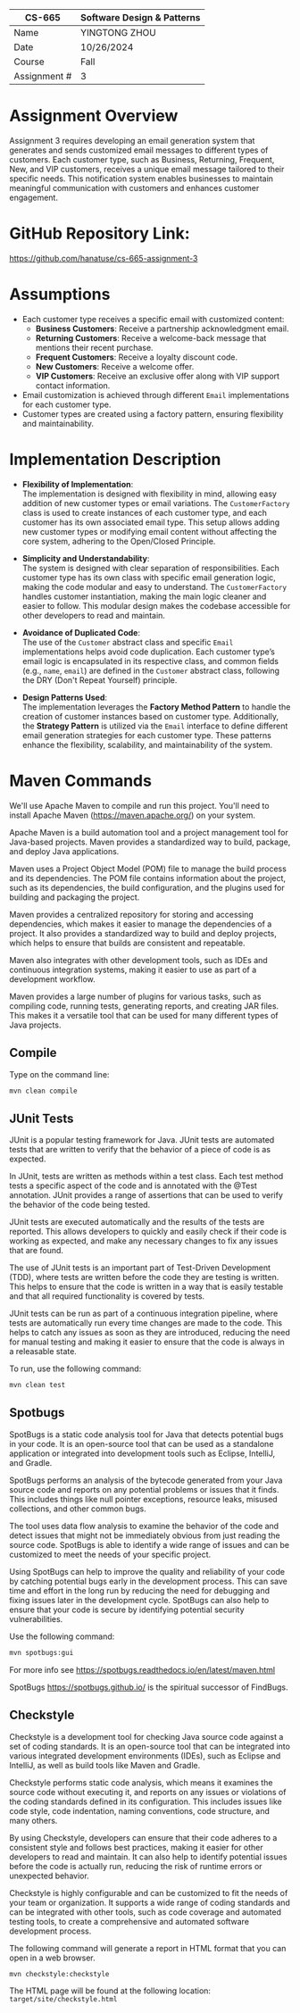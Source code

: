 
| CS-665       | Software Design & Patterns |
|--------------|----------------------------|
| Name         | YINGTONG ZHOU              |
| Date         | 10/26/2024                 |
| Course       | Fall                       |
| Assignment # | 3                          |

# Assignment Overview
Assignment 3 requires developing an email generation system that generates and sends customized email messages to different types of customers. Each customer type, such as Business, Returning, Frequent, New, and VIP customers, receives a unique email message tailored to their specific needs. This notification system enables businesses to maintain meaningful communication with customers and enhances customer engagement.

# GitHub Repository Link:
https://github.com/hanatuse/cs-665-assignment-3

# Assumptions
- Each customer type receives a specific email with customized content:
    - **Business Customers**: Receive a partnership acknowledgment email.
    - **Returning Customers**: Receive a welcome-back message that mentions their recent purchase.
    - **Frequent Customers**: Receive a loyalty discount code.
    - **New Customers**: Receive a welcome offer.
    - **VIP Customers**: Receive an exclusive offer along with VIP support contact information.
- Email customization is achieved through different `Email` implementations for each customer type.
- Customer types are created using a factory pattern, ensuring flexibility and maintainability.

# Implementation Description

- **Flexibility of Implementation**:  
  The implementation is designed with flexibility in mind, allowing easy addition of new customer types or email variations. The `CustomerFactory` class is used to create instances of each customer type, and each customer has its own associated email type. This setup allows adding new customer types or modifying email content without affecting the core system, adhering to the Open/Closed Principle.

- **Simplicity and Understandability**:  
  The system is designed with clear separation of responsibilities. Each customer type has its own class with specific email generation logic, making the code modular and easy to understand. The `CustomerFactory` handles customer instantiation, making the main logic cleaner and easier to follow. This modular design makes the codebase accessible for other developers to read and maintain.

- **Avoidance of Duplicated Code**:  
  The use of the `Customer` abstract class and specific `Email` implementations helps avoid code duplication. Each customer type’s email logic is encapsulated in its respective class, and common fields (e.g., `name`, `email`) are defined in the `Customer` abstract class, following the DRY (Don't Repeat Yourself) principle.

- **Design Patterns Used**:  
  The implementation leverages the **Factory Method Pattern** to handle the creation of customer instances based on customer type. Additionally, the **Strategy Pattern** is utilized via the `Email` interface to define different email generation strategies for each customer type. These patterns enhance the flexibility, scalability, and maintainability of the system.


# Maven Commands

We'll use Apache Maven to compile and run this project. You'll need to install Apache Maven (https://maven.apache.org/) on your system. 

Apache Maven is a build automation tool and a project management tool for Java-based projects. Maven provides a standardized way to build, package, and deploy Java applications.

Maven uses a Project Object Model (POM) file to manage the build process and its dependencies. The POM file contains information about the project, such as its dependencies, the build configuration, and the plugins used for building and packaging the project.

Maven provides a centralized repository for storing and accessing dependencies, which makes it easier to manage the dependencies of a project. It also provides a standardized way to build and deploy projects, which helps to ensure that builds are consistent and repeatable.

Maven also integrates with other development tools, such as IDEs and continuous integration systems, making it easier to use as part of a development workflow.

Maven provides a large number of plugins for various tasks, such as compiling code, running tests, generating reports, and creating JAR files. This makes it a versatile tool that can be used for many different types of Java projects.

## Compile
Type on the command line: 

```bash
mvn clean compile
```



## JUnit Tests
JUnit is a popular testing framework for Java. JUnit tests are automated tests that are written to verify that the behavior of a piece of code is as expected.

In JUnit, tests are written as methods within a test class. Each test method tests a specific aspect of the code and is annotated with the @Test annotation. JUnit provides a range of assertions that can be used to verify the behavior of the code being tested.

JUnit tests are executed automatically and the results of the tests are reported. This allows developers to quickly and easily check if their code is working as expected, and make any necessary changes to fix any issues that are found.

The use of JUnit tests is an important part of Test-Driven Development (TDD), where tests are written before the code they are testing is written. This helps to ensure that the code is written in a way that is easily testable and that all required functionality is covered by tests.

JUnit tests can be run as part of a continuous integration pipeline, where tests are automatically run every time changes are made to the code. This helps to catch any issues as soon as they are introduced, reducing the need for manual testing and making it easier to ensure that the code is always in a releasable state.

To run, use the following command:
```bash
mvn clean test
```


## Spotbugs 

SpotBugs is a static code analysis tool for Java that detects potential bugs in your code. It is an open-source tool that can be used as a standalone application or integrated into development tools such as Eclipse, IntelliJ, and Gradle.

SpotBugs performs an analysis of the bytecode generated from your Java source code and reports on any potential problems or issues that it finds. This includes things like null pointer exceptions, resource leaks, misused collections, and other common bugs.

The tool uses data flow analysis to examine the behavior of the code and detect issues that might not be immediately obvious from just reading the source code. SpotBugs is able to identify a wide range of issues and can be customized to meet the needs of your specific project.

Using SpotBugs can help to improve the quality and reliability of your code by catching potential bugs early in the development process. This can save time and effort in the long run by reducing the need for debugging and fixing issues later in the development cycle. SpotBugs can also help to ensure that your code is secure by identifying potential security vulnerabilities.

Use the following command:

```bash
mvn spotbugs:gui 
```

For more info see 
https://spotbugs.readthedocs.io/en/latest/maven.html

SpotBugs https://spotbugs.github.io/ is the spiritual successor of FindBugs.


## Checkstyle 

Checkstyle is a development tool for checking Java source code against a set of coding standards. It is an open-source tool that can be integrated into various integrated development environments (IDEs), such as Eclipse and IntelliJ, as well as build tools like Maven and Gradle.

Checkstyle performs static code analysis, which means it examines the source code without executing it, and reports on any issues or violations of the coding standards defined in its configuration. This includes issues like code style, code indentation, naming conventions, code structure, and many others.

By using Checkstyle, developers can ensure that their code adheres to a consistent style and follows best practices, making it easier for other developers to read and maintain. It can also help to identify potential issues before the code is actually run, reducing the risk of runtime errors or unexpected behavior.

Checkstyle is highly configurable and can be customized to fit the needs of your team or organization. It supports a wide range of coding standards and can be integrated with other tools, such as code coverage and automated testing tools, to create a comprehensive and automated software development process.

The following command will generate a report in HTML format that you can open in a web browser. 

```bash
mvn checkstyle:checkstyle
```

The HTML page will be found at the following location:
`target/site/checkstyle.html`




